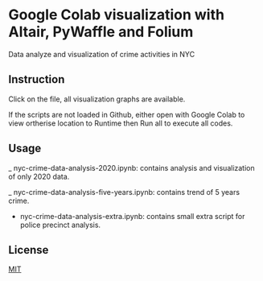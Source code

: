 # Google Colab visualization with Altair, PyWaffle and Folium
Data analyze and visualization of crime activities in NYC

## Instruction

Click on the file, all visualization graphs are available.

If the scripts are not loaded in Github, either open with Google Colab to view ortherise location to Runtime then Run all to execute all codes.


## Usage

_ nyc-crime-data-analysis-2020.ipynb: contains analysis and visualization of only 2020 data.

_ nyc-crime-data-analysis-five-years.ipynb: contains trend of 5 years crime.

- nyc-crime-data-analysis-extra.ipynb: contains small extra script for police precinct analysis.

## License
[MIT](https://choosealicense.com/licenses/mit/)

